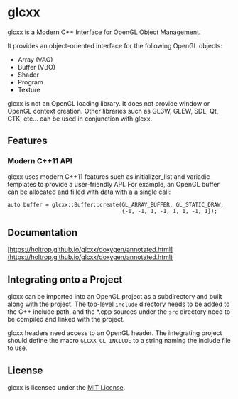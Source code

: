 # glcxx

glcxx is a Modern C++ Interface for OpenGL Object Management.

It provides an object-oriented interface for the following OpenGL objects:

- Array (VAO)
- Buffer (VBO)
- Shader
- Program
- Texture

glcxx is not an OpenGL loading library. It does not provide window or OpenGL
context creation.
Other libraries such as GL3W, GLEW, SDL, Qt, GTK, etc... can be used in
conjunction with glcxx.

## Features

### Modern C++11 API

glcxx uses modern C++11 features such as initializer_list and variadic
templates to provide a user-friendly API.
For example, an OpenGL buffer can be allocated and filled with data with a
a single call:

```
auto buffer = glcxx::Buffer::create(GL_ARRAY_BUFFER, GL_STATIC_DRAW,
                                    {-1, -1, 1, -1, 1, 1, -1, 1});
```

## Documentation

[https://holtrop.github.io/glcxx/doxygen/annotated.html](https://holtrop.github.io/glcxx/doxygen/annotated.html)

## Integrating onto a Project

glcxx can be imported into an OpenGL project as a subdirectory and built along
with the project. The top-level `include` directory needs to be added to the
C++ include path, and the *.cpp sources under the `src` directory need to be
compiled and linked with the project.

glcxx headers need access to an OpenGL header. The integrating project should
define the macro `GLCXX_GL_INCLUDE` to a string naming the include file to use.

## License

glcxx is licensed under the [MIT License](LICENSE).
